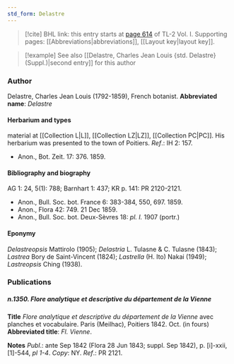 ```yaml
---
std_form: Delastre
---
```


> [!cite] BHL link: this entry starts at [page 614](https://www.biodiversitylibrary.org/page/33120745) of TL-2 Vol. I.
> Supporting pages: [[Abbreviations|abbreviations]], [[Layout key|layout key]].

> [!example] See also [[Delastre, Charles Jean Louis {std. Delastre} (Suppl.)|second entry]] for this author

### Author

Delastre, Charles Jean Louis (1792-1859), French botanist. 
**Abbreviated name**: *Delastre*

#### Herbarium and types

material at [[Collection L|L]], [[Collection LZ|LZ]], [[Collection PC|PC]]. His herbarium was presented to the town of Poitiers.
*Ref*.: IH 2: 157.
- Anon., Bot. Zeit. 17: 376. 1859.

#### Bibliography and biography

AG 1: 24, 5(1): 788; Barnhart 1: 437; KR p. 141: PR 2120-2121.
- Anon., Bull. Soc. bot. France 6: 383-384, 550, 697. 1859.
- Anon., Flora 42: 749. 21 Dec 1859.
- Anon., Bull. Soc. bot. Deux-Sèvres 18: *pl. I.* 1907 (portr.)

#### Eponymy

*Delastreopsis* Mattirolo (1905); *Delastria* L. Tulasne & C. Tulasne (1843); *Lastrea* Bory de Saint-Vincent (1824); *Lastrella* (H. Ito) Nakai (1949); *Lastreopsis* Ching (1938).

### Publications

##### n.1350. Flore analytique et descriptive du département de la Vienne

**Title**
*Flore analytique et descriptive du département de la Vienne* avec planches et vocabulaire. Paris (Meilhac), Poitiers 1842. Oct. (in fours)
**Abbreviated title**: *Fl. Vienne*.

**Notes**
*Publ*.: ante Sep 1842 (Flora 28 Jun 1843; suppl. Sep 1842), p. \[i\]-xxii, \[1\]-544, *pl 1-4*.
*Copy*: NY.
*Ref*.: PR 2121.

